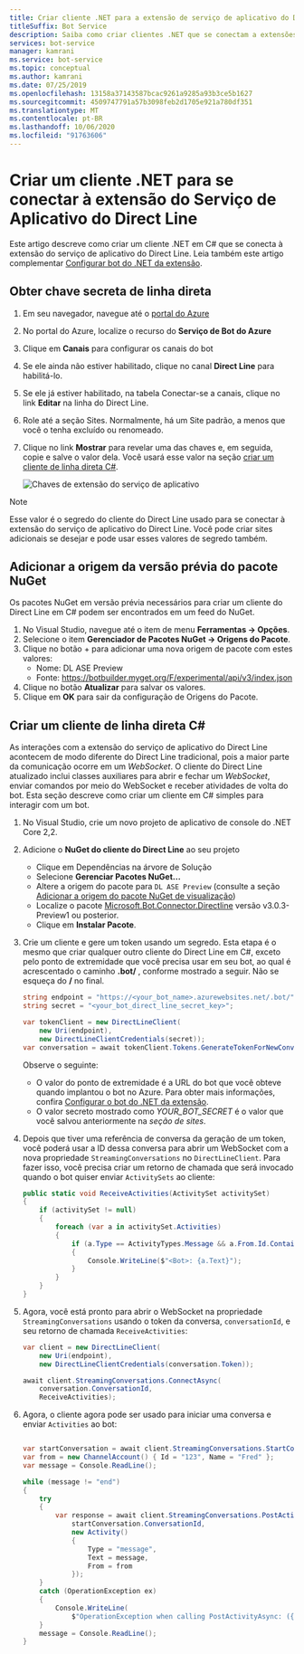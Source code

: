 ```yaml
---
title: Criar cliente .NET para a extensão de serviço de aplicativo do Direct Line
titleSuffix: Bot Service
description: Saiba como criar clientes .NET que se conectam a extensões do serviço de aplicativo Direct line. Veja como configurar clientes C# que se comunicam com bots por WebSockets.
services: bot-service
manager: kamrani
ms.service: bot-service
ms.topic: conceptual
ms.author: kamrani
ms.date: 07/25/2019
ms.openlocfilehash: 13158a37143587bcac9261a9285a93b3ce5b1627
ms.sourcegitcommit: 4509747791a57b3098feb2d1705e921a780df351
ms.translationtype: MT
ms.contentlocale: pt-BR
ms.lasthandoff: 10/06/2020
ms.locfileid: "91763606"
---
```

# <a name="create-net-client-to-connect-to-direct-line-app-service-extension"></a>Criar um cliente .NET para se conectar à extensão do Serviço de Aplicativo do Direct Line

Este artigo descreve como criar um cliente .NET em C# que se conecta à extensão do serviço de aplicativo do Direct Line.
Leia também este artigo complementar [Configurar bot do .NET da extensão](bot-service-channel-directline-extension-net-bot.md).

## <a name="get-direct-line-secret-key"></a>Obter chave secreta de linha direta

1. Em seu navegador, navegue até o [portal do Azure](https://portal.azure.com/)
1. No portal do Azure, localize o recurso do **Serviço de Bot do Azure**
1. Clique em **Canais** para configurar os canais do bot
1. Se ele ainda não estiver habilitado, clique no canal **Direct Line** para habilitá-lo.
1. Se ele já estiver habilitado, na tabela Conectar-se a canais, clique no link **Editar** na linha do Direct Line.
1. Role até a seção Sites. Normalmente, há um Site padrão, a menos que você o tenha excluído ou renomeado.
1. Clique no link **Mostrar** para revelar uma das chaves e, em seguida, copie e salve o valor dela. Você usará esse valor na seção [criar um cliente de linha direta C#](#create-a-c-direct-line-client).

    ![Chaves de extensão do serviço de aplicativo](./media/channels/direct-line-extension-extension-keys-net-client.png)

> [!NOTE]
> Esse valor é o segredo do cliente do Direct Line usado para se conectar à extensão do serviço de aplicativo do Direct Line. Você pode criar sites adicionais se desejar e pode usar esses valores de segredo também.

## <a name="add-the-preview-nuget-package-source"></a>Adicionar a origem da versão prévia do pacote NuGet

Os pacotes NuGet em versão prévia necessários para criar um cliente do Direct Line em C# podem ser encontrados em um feed do NuGet.

1. No Visual Studio, navegue até o item de menu **Ferramentas -> Opções**.
1. Selecione o item **Gerenciador de Pacotes NuGet -> Origens do Pacote**.
1. Clique no botão + para adicionar uma nova origem de pacote com estes valores:
    - Nome: DL ASE Preview
    - Fonte: https://botbuilder.myget.org/F/experimental/api/v3/index.json
1. Clique no botão **Atualizar** para salvar os valores.
1. Clique em **OK** para sair da configuração de Origens do Pacote.

## <a name="create-a-c-direct-line-client"></a>Criar um cliente de linha direta C#

As interações com a extensão do serviço de aplicativo do Direct Line acontecem de modo diferente do Direct Line tradicional, pois a maior parte da comunicação ocorre em um *WebSocket*. O cliente do Direct Line atualizado inclui classes auxiliares para abrir e fechar um *WebSocket*, enviar comandos por meio do WebSocket e receber atividades de volta do bot. Esta seção descreve como criar um cliente em C# simples para interagir com um bot.

1. No Visual Studio, crie um novo projeto de aplicativo de console do .NET Core 2,2.
1. Adicione o **NuGet do cliente do Direct Line** ao seu projeto
    - Clique em Dependências na árvore de Solução
    - Selecione **Gerenciar Pacotes NuGet...**
    - Altere a origem do pacote para `DL ASE Preview` (consulte a seção [Adicionar a origem do pacote NuGet de visualização](#add-the-preview-nuget-package-source))
    - Localize o pacote [Microsoft.Bot.Connector.Directline](https://botbuilder.myget.org/feed/experimental/package/nuget/Microsoft.Bot.Connector.DirectLine) versão v3.0.3-Preview1 ou posterior.
    - Clique em **Instalar Pacote**.
1. Crie um cliente e gere um token usando um segredo. Esta etapa é o mesmo que criar qualquer outro cliente do Direct Line em C#, exceto pelo ponto de extremidade que você precisa usar em seu bot, ao qual é acrescentado o caminho **.bot/** , conforme mostrado a seguir. Não se esqueça do **/** no final.

    ```csharp
    string endpoint = "https://<your_bot_name>.azurewebsites.net/.bot/";
    string secret = "<your_bot_direct_line_secret_key>";

    var tokenClient = new DirectLineClient(
        new Uri(endpoint),
        new DirectLineClientCredentials(secret));
    var conversation = await tokenClient.Tokens.GenerateTokenForNewConversationAsync();
    ```

    Observe o seguinte:
    - O valor do ponto de extremidade é a URL do bot que você obteve quando implantou o bot no Azure.  Para obter mais informações, confira [Configurar o bot do .NET da extensão](bot-service-channel-directline-extension-net-bot.md).
    - O valor secreto mostrado como *YOUR_BOT_SECRET* é o valor que você salvou anteriormente na *seção de sites*.

1. Depois que tiver uma referência de conversa da geração de um token, você poderá usar a ID dessa conversa para abrir um WebSocket com a nova propriedade `StreamingConversations` no `DirectLineClient`. Para fazer isso, você precisa criar um retorno de chamada que será invocado quando o bot quiser enviar `ActivitySets` ao cliente:

    ```csharp
    public static void ReceiveActivities(ActivitySet activitySet)
    {
        if (activitySet != null)
        {
            foreach (var a in activitySet.Activities)
            {
                if (a.Type == ActivityTypes.Message && a.From.Id.Contains("bot"))
                {
                    Console.WriteLine($"<Bot>: {a.Text}");
                }
            }
        }
    }
    ```

1. Agora, você está pronto para abrir o WebSocket na propriedade `StreamingConversations` usando o token da conversa, `conversationId`, e seu retorno de chamada `ReceiveActivities`:

    ```csharp
    var client = new DirectLineClient(
        new Uri(endpoint),
        new DirectLineClientCredentials(conversation.Token));

    await client.StreamingConversations.ConnectAsync(
        conversation.ConversationId,
        ReceiveActivities);
    ```

1. Agora, o cliente agora pode ser usado para iniciar uma conversa e enviar `Activities` ao bot:

    ```csharp

    var startConversation = await client.StreamingConversations.StartConversationAsync();
    var from = new ChannelAccount() { Id = "123", Name = "Fred" };
    var message = Console.ReadLine();

    while (message != "end")
    {
        try
        {
            var response = await client.StreamingConversations.PostActivityAsync(
                startConversation.ConversationId,
                new Activity()
                {
                    Type = "message",
                    Text = message,
                    From = from
                });
        }
        catch (OperationException ex)
        {
            Console.WriteLine(
                $"OperationException when calling PostActivityAsync: ({ex.StatusCode})");
        }
        message = Console.ReadLine();
    }
    ```

